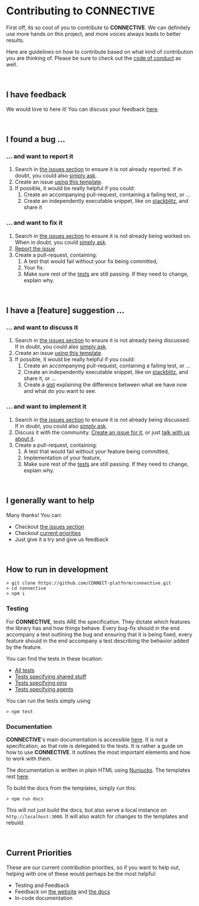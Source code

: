 # Contributing to CONNECTIVE

First off, its so cool of you to contribute to **CONNECTIVE**. We can definitely use more hands on this project,
and more voices always leads to better results.

Here are guidelines on how to contribute based on what kind of contribution you are thinking of. Please
be sure to check out the [code of conduct](CODE_OF_CONDUCT.md) as well.

<br>

## I have feedback

We would love to here it! You can discuss your feedback [here](https://gitter.im/connectv/community).

<br>

## I found a bug ...

### ... and want to report it

1. Search in [the issues section](https://github.com/CONNECT-platform/connective/issues) to ensure it is not already reported.
If in doubt, you could also [simply ask](https://gitter.im/connectv/community).
1. Create an issue 
[using this template](https://github.com/CONNECT-platform/connective/issues/new?template=bug_report.md).
1. If possible, it would be really helpful if you could:
    1. Create an accompanying pull-request, containing a failing test, or ...
    1. Create an independently executable snippet, like on [stackblitz](https://stackblitz.com), and share it


### ... and want to fix it

1. Search in [the issues section](https://github.com/CONNECT-platform/connective/issues) to ensure it is not already
being worked on. When in doubt, you could [simply ask](https://gitter.im/connectv/community).
1. [Report the issue](#-and-want-to-report-it)
1. Create a pull-request, containing:
    1. A test that would fail without your fix being committed,
    1. Your fix.
    1. Make sure rest of the [tests](#testing) are still passing. If they need to change, explain why.


<br>

## I have a [feature] suggestion ...

### ... and want to discuss it

1. Search in [the issues section](https://github.com/CONNECT-platform/connective/issues) to ensure it is not already being discussed.
If in doubt, you could also [simply ask](https://gitter.im/connectv/community).
1. Create an issue
[using this template](https://github.com/CONNECT-platform/connective/issues/new?template=feature_request.md).
1. If possible, it would be really helpful if you could:
    1. Create an accompanying pull-request, containing a failing test, or ...
    1. Create an independently executable snippet, like on [stackblitz](https://stackblitz.com), and share it, or ...
    1. Create a [gist](https://gist.github.com) explaining the difference between what we have now and what do you want to see.

### ... and want to implement it

1. Search in [the issues section](https://github.com/CONNECT-platform/connective/issues) to ensure it is not already being discussed.
If in doubt, you could also [simply ask](https://gitter.im/connectv/community).
1. Discuss it with the community. [Create an issue for it](#-and-want-to-discuss-it), or just [talk with us about it](https://gitter.im/connectv/community).
1. Create a pull-request, containing:
    1. A test that would fail without your feature being committed,
    1. Implementation of your feature,
    1. Make sure rest of the [tests](#testing) are still passing. If they need to change, explain why.

<br>

## I generally want to help

Many thanks! You can:
- Checkout [the issues section](https://github.com/CONNECT-platform/connective/issues)
- Checkout [current priorities](#current-priorities)
- Just give it a try and give us feedback

<br>

## How to run in development

```
> git clone https://github.com/CONNECT-platform/connective.git
> cd connective
> npm i
```

### Testing

For **CONNECTIVE**, tests ARE the specification. They dictate which features the library has and how things behave.
Every bug-fix should in the end accompany a test outlining the bug and ensuring that it is being fixed, every feature
should in the end accompany a test describing the behavior added by the feature.

You can find the tests in these location:
- [All tests](/src/test)
- [Tests specifying shared stuff](/src/shared/test)
- [Tests specifying pins](/src/pin/test)
- [Tests specifying agents](/src/agent/test)

You can run the tests simply using

```
> npm test
```

### Documentation

**CONNECTIVE**'s main documentation is accessible [here](https://connective.dev). It is not a specification, as that role
is delegated to the tests. It is rather a guide on how to use **CONNECTIVE**. It outlines the most important elements
and how to work with them.

The documentation is written in plain HTML using [Nunjucks](https://mozilla.github.io/nunjucks/). The templates rest
[here](/docs/templates).

To build the docs from the templates, simply run this:

```
> npm run docs
```

This will not just build the docs, but also serve a local instance on `http://localhost:3000`. It will also watch for changes
to the templates and rebuild.

<br>

## Current Priorities

These are our current contribution priorities, so if you want to help out, helping with one of these would perhaps be the
most helpful:

- Testing and Feedback
- Feedback on [the website](https://connective.dev) and [the docs](https://connective.dev/docs/overview)
- In-code documentation
